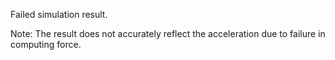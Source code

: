 Failed simulation result.

Note:
The result does not accurately reflect the acceleration due to failure in computing force.
